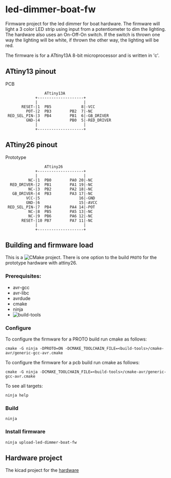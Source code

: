 # led-dimmer-boat-fw
Firmware project for the led dimmer for boat hardware.  The firmware
will light a 3 color LED strip using input from a potentiometer to dim
the lighting. The hardware also uses an On-Off-On switch. If the
switch is thrown one way the lighting will be white, if thrown the
other way, the lighting will be red.

The firmware is for a ATtiny13A 8-bit microprocessor and is written in 'c'.

## ATtiny13 pinout
PCB
```
                 ATtiny13A
             +--------------------+
             |                    |
       RESET-|1  PB5             8|-VCC
         POT-|2  PB3        PB2  7|-NC
 RED_SEL_PIN-|3  PB4        PB1  6|-GB_DRIVER
         GND-|4             PB0  5|-RED_DRIVER
             |                    |
             +--------------------+
```

## ATtiny26 pinout
Prototype
```
                 ATtiny26
             +--------------------+
             |                    |
          NC-|1  PB0        PA0 20|-NC
  RED_DRIVER-|2  PB1        PA1 19|-NC
          NC-|3  PB2        PA2 18|-NC
   GB_DRIVER-|4  PB3        PA3 17|-NC
         VCC-|5                 16|-GND
         GND-|6                 15|-AVCC
 RED_SEL_PIN-|7  PB4        PA4 14|-POT
          NC-|8  PB5        PA5 13|-NC
          NC-|9  PB6        PA6 12|-NC
       RESET-|10 PB7        PA7 11|-NC
             |                    |
             +--------------------+
```

## Building and firmware load

This is a ![CMake](https://cmake.org) project.  There is one option
to the build ```PROTO``` for the prototype hardware with attiny26.

### Prerequisites:
 - avr-gcc
 - avr-libc
 - avrdude
 - cmake
 - ninja
 - ![build-tools](https//github.com/gpgreen/avfirmware-build-tools)

### Configure
To configure the firmware for a PROTO build run cmake as follows:
```
cmake -G ninja -DPROTO=ON -DCMAKE_TOOLCHAIN_FILE=<build-tools>/cmake-avr/generic-gcc-avr.cmake
```

To configure the firmware for a pcb build run cmake as follows:
```
cmake -G ninja -DCMAKE_TOOLCHAIN_FILE=<build-tools>/cmake-avr/generic-gcc-avr.cmake
```

To see all targets:
```
ninja help
```

### Build
```
ninja
```

### Install firmware
```
ninja upload-led-dimmer-boat-fw
```

## Hardware project
The kicad project for the [hardware](https://github.com/gpgreen/led-dimmer-boat)
